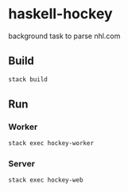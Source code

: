 # haskell-hockey
background task to parse nhl.com

## Build

```bash
stack build
```

## Run

### Worker
```bash
stack exec hockey-worker
```

### Server
```bash
stack exec hockey-web
```